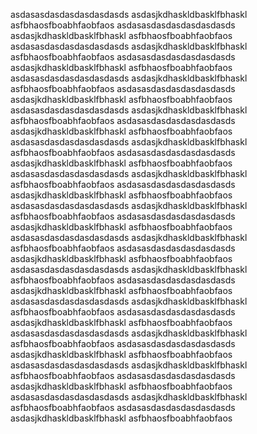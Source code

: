 asdasasdasdasdasdasdasds
asdasjkdhaskldbasklfbhaskl
asfbhaosfboabhfaobfaos
asdasasdasdasdasdasdasds
asdasjkdhaskldbasklfbhaskl
asfbhaosfboabhfaobfaos
asdasasdasdasdasdasdasds
asdasjkdhaskldbasklfbhaskl
asfbhaosfboabhfaobfaos
asdasasdasdasdasdasdasds
asdasjkdhaskldbasklfbhaskl
asfbhaosfboabhfaobfaos
asdasasdasdasdasdasdasds
asdasjkdhaskldbasklfbhaskl
asfbhaosfboabhfaobfaos
asdasasdasdasdasdasdasds
asdasjkdhaskldbasklfbhaskl
asfbhaosfboabhfaobfaos
asdasasdasdasdasdasdasds
asdasjkdhaskldbasklfbhaskl
asfbhaosfboabhfaobfaos
asdasasdasdasdasdasdasds
asdasjkdhaskldbasklfbhaskl
asfbhaosfboabhfaobfaos
asdasasdasdasdasdasdasds
asdasjkdhaskldbasklfbhaskl
asfbhaosfboabhfaobfaos
asdasasdasdasdasdasdasds
asdasjkdhaskldbasklfbhaskl
asfbhaosfboabhfaobfaos
asdasasdasdasdasdasdasds
asdasjkdhaskldbasklfbhaskl
asfbhaosfboabhfaobfaos
asdasasdasdasdasdasdasds
asdasjkdhaskldbasklfbhaskl
asfbhaosfboabhfaobfaos
asdasasdasdasdasdasdasds
asdasjkdhaskldbasklfbhaskl
asfbhaosfboabhfaobfaos
asdasasdasdasdasdasdasds
asdasjkdhaskldbasklfbhaskl
asfbhaosfboabhfaobfaos
asdasasdasdasdasdasdasds
asdasjkdhaskldbasklfbhaskl
asfbhaosfboabhfaobfaos
asdasasdasdasdasdasdasds
asdasjkdhaskldbasklfbhaskl
asfbhaosfboabhfaobfaos
asdasasdasdasdasdasdasds
asdasjkdhaskldbasklfbhaskl
asfbhaosfboabhfaobfaos
asdasasdasdasdasdasdasds
asdasjkdhaskldbasklfbhaskl
asfbhaosfboabhfaobfaos
asdasasdasdasdasdasdasds
asdasjkdhaskldbasklfbhaskl
asfbhaosfboabhfaobfaos
asdasasdasdasdasdasdasds
asdasjkdhaskldbasklfbhaskl
asfbhaosfboabhfaobfaos
asdasasdasdasdasdasdasds
asdasjkdhaskldbasklfbhaskl
asfbhaosfboabhfaobfaos
asdasasdasdasdasdasdasds
asdasjkdhaskldbasklfbhaskl
asfbhaosfboabhfaobfaos
asdasasdasdasdasdasdasds
asdasjkdhaskldbasklfbhaskl
asfbhaosfboabhfaobfaos
asdasasdasdasdasdasdasds
asdasjkdhaskldbasklfbhaskl
asfbhaosfboabhfaobfaos
asdasasdasdasdasdasdasds
asdasjkdhaskldbasklfbhaskl
asfbhaosfboabhfaobfaos
asdasasdasdasdasdasdasds
asdasjkdhaskldbasklfbhaskl
asfbhaosfboabhfaobfaos
